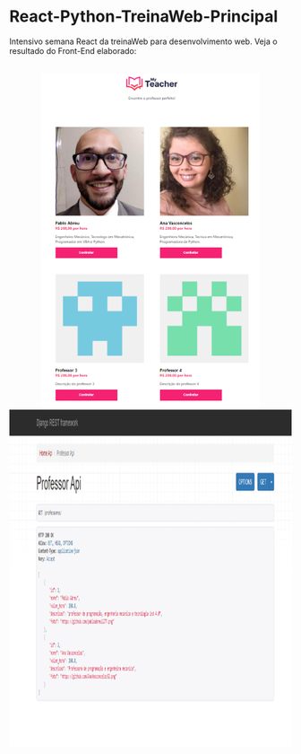 # React-Python-TreinaWeb-Principal
Intensivo semana React da treinaWeb para desenvolvimento web.
Veja o resultado do Front-End elaborado:

<div  align="center"> 
  <div style="display: inline_block"><br>
    <img align="center" height="600" alt="coding-time" src="Resultado do projeto.png">
    <img align="center" height="600" alt="coding-time" src="API.png">
